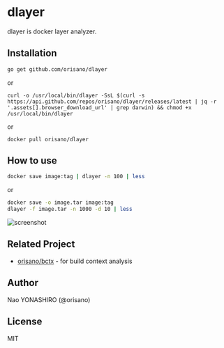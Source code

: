 # dlayer
dlayer is docker layer analyzer.

## Installation
```bash
go get github.com/orisano/dlayer
```
or
```
curl -o /usr/local/bin/dlayer -SsL $(curl -s https://api.github.com/repos/orisano/dlayer/releases/latest | jq -r '.assets[].browser_download_url' | grep darwin) && chmod +x /usr/local/bin/dlayer
```
or
```
docker pull orisano/dlayer
```

## How to use
```bash 
docker save image:tag | dlayer -n 100 | less
```
or
```bash
docker save -o image.tar image:tag
dlayer -f image.tar -n 1000 -d 10 | less
```

![screenshot](https://github.com/orisano/dlayer/raw/images/images/screenshot.png)

## Related Project
* [orisano/bctx](https://github.com/orisano/bctx) - for build context analysis

## Author
Nao YONASHIRO (@orisano)

## License
MIT
